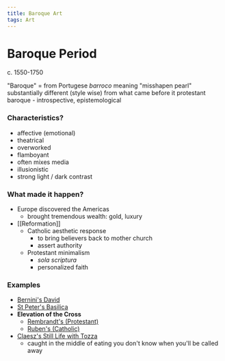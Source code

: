 ```yaml
---
title: Baroque Art
tags: Art
---
```


# Baroque Period
c. 1550-1750

"Baroque" = from Portugese *barroco* meaning "misshapen pearl"
substantially different (style wise) from what came before it
protestant baroque - introspective, epistemological

### Characteristics?
- affective (emotional)
- theatrical
- overworked
- flamboyant
- often mixes media
- illusionistic
- strong light / dark contrast

### What made it happen?
- Europe discovered the Americas
	- brought tremendous wealth: gold, luxury
- [[Reformation]]
	- Catholic aesthetic response
		- to bring believers back to mother church
		- assert authority
	- Protestant minimalism
		- *sola scriptura*
		- personalized faith


### Examples
- [Bernini's David](https://en.wikipedia.org/wiki/File:Galleria_Borghese_42.jpg)
- [St Peter's Basilica](https://en.wikipedia.org/wiki/File:Basilica_di_San_Pietro_in_Vaticano_September_2015-1a.jpg)
- **Elevation of the Cross**
	- [Rembrandt's (Protestant)](https://billmuehlenberg.com/2019/09/08/the-raising-of-the-cross/)
	- [Ruben's (Catholic)](https://en.wikipedia.org/wiki/File:Rubens_-_The_Raising_of_the_Cross.jpg)
- [Claesz's Still Life with Tozza](https://artsandculture.google.com/asset/still-life-with-tazza/vwFIXRX59JDLUw)
	- caught in the middle of eating
	you don't know when you'll be called away



 
